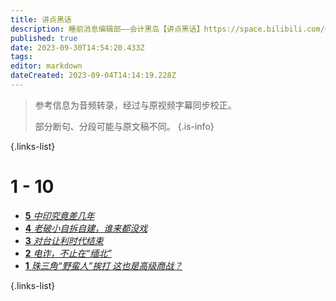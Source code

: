 ```yaml
---
title: 讲点黑话
description: 睡前消息编辑部——会计黑岛【讲点黑话】https://space.bilibili.com/64219557
published: true
date: 2023-09-30T14:54:20.433Z
tags: 
editor: markdown
dateCreated: 2023-09-04T14:14:19.228Z
---
```


> 参考信息为音频转录，经过与原视频字幕同步校正。
> 
> 部分断句、分段可能与原文稿不同。
{.is-info}

<!--

- [**** **](./commercial/12.md)
- [**** **](./commercial/11.md)-->


{.links-list}

# 1 - 10
<!--
- [**10** **](./commercial/10.md)
- [**9** **](./commercial/9.md)
- [**8** **](./commercial/8.md)
- [**7** **](./commercial/7.md)
- [**6** **](./commercial/6.md)-->

- [**5** *中印究竟差几年*](./commercial/5.md)
- [**4** *老破小自拆自建，谁来都没戏*](./commercial/4.md)
- [**3** *对台让利时代结束*](./commercial/3.md)
- [**2** *电诈，不止在“缅北”*](./commercial/2.md)
- [**1** *珠三角“野蛮人”挨打 这也是高级商战？*](./commercial/1.md)

{.links-list}